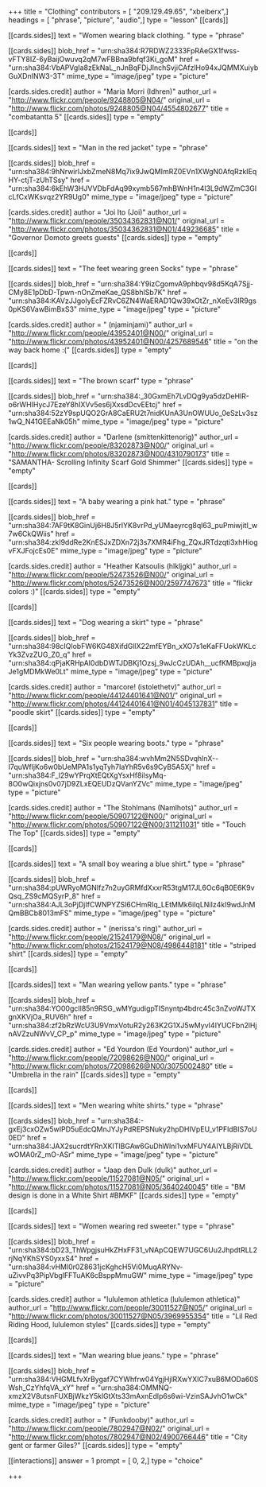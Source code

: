 +++
title = "Clothing"
contributors = [ "209.129.49.65", "xbeiberx",]
headings = [ "phrase", "picture", "audio",]
type = "lesson"
[[cards]]

[[cards.sides]]
text = "Women wearing black clothing. "
type = "phrase"

[[cards.sides]]
blob_href = "urn:sha384:R7RDWZ2333FpRAeGX1fwss-vFTY8IZ-6yBaijOwuvq2qM7wFBBna9bfqf3Ki_goM"
href = "urn:sha384:VbAPVgIa8zEkNaL_nJnBqFDjJInchSvjiCAfzlHo94xJQMMXuiybGuXDnINW3-3T"
mime_type = "image/jpeg"
type = "picture"

[cards.sides.credit]
author = "Maria Morri (Idhren)"
author_url = "http://www.flickr.com/people/9248805@N04/"
original_url = "http://www.flickr.com/photos/9248805@N04/4554802677"
title = "combatantta 5"
[[cards.sides]]
type = "empty"

[[cards]]

[[cards.sides]]
text = "Man in the red jacket"
type = "phrase"

[[cards.sides]]
blob_href = "urn:sha384:9hNrwirlJxbZmeN8Mq7ix9JwQMImRZ0EVn1XWgN0AfqRzkIEqHY-ctjT-zUhTSsy"
href = "urn:sha384:6kEhW3HJVVDbFdAq99xymb567mhBWnH1n4l3L9dWZmC3GIcLfCxWKsvqz2YR9Ug0"
mime_type = "image/jpeg"
type = "picture"

[cards.sides.credit]
author = "Joi Ito (Joi)"
author_url = "http://www.flickr.com/people/35034362831@N01/"
original_url = "http://www.flickr.com/photos/35034362831@N01/449236685"
title = "Governor Domoto greets guests"
[[cards.sides]]
type = "empty"

[[cards]]

[[cards.sides]]
text = "The feet wearing green Socks"
type = "phrase"

[[cards.sides]]
blob_href = "urn:sha384:Y9izCgomvA9phbqv98d5KqA7Sjj-CMy8E1pDbD-Tpwn-nOnZmeKae_QS8bhlSb7K"
href = "urn:sha384:KAVzJJgoIyEcFZRvC6ZN4WaERAD1Qw39xOtZr_nXeEv3IR9gs0pKS6VawBimBxS3"
mime_type = "image/jpeg"
type = "picture"

[cards.sides.credit]
author = " (njaminjami)"
author_url = "http://www.flickr.com/people/43952401@N00/"
original_url = "http://www.flickr.com/photos/43952401@N00/4257689546"
title = "on the way back home :("
[[cards.sides]]
type = "empty"

[[cards]]

[[cards.sides]]
text = "The brown scarf"
type = "phrase"

[[cards.sides]]
blob_href = "urn:sha384:_30GxmEh7LvDQg9ya5dzDeHlR-o6rWHIHycJ7EzeY8hIXVv5es6jXxsdDcvEEtcj"
href = "urn:sha384:52zY9spUQO2GrA8CaERU2t7nidKUnA3UnOWUUo_0eSzLv3sz1wQ_N41GEEaNk05h"
mime_type = "image/jpeg"
type = "picture"

[cards.sides.credit]
author = "Darlene (smittenkittenorig)"
author_url = "http://www.flickr.com/people/83202873@N00/"
original_url = "http://www.flickr.com/photos/83202873@N00/4310790173"
title = "SAMANTHA- Scrolling Infinity Scarf Gold Shimmer"
[[cards.sides]]
type = "empty"

[[cards]]

[[cards.sides]]
text = "A baby wearing a pink hat."
type = "phrase"

[[cards.sides]]
blob_href = "urn:sha384:7AF9tK8GinUj6H8J5rlYK8vrPd_yUMaeyrcg8ql63_puPmiwjitI_w7w6CkQWiis"
href = "urn:sha384:zkI9ddRe2KnESJxZDXn72j3s7XMR4iFhg_ZQxJRTdzqti3xhHiogvFXJFojcEs0E"
mime_type = "image/jpeg"
type = "picture"

[cards.sides.credit]
author = "Heather Katsoulis (hlkljgk)"
author_url = "http://www.flickr.com/people/52473526@N00/"
original_url = "http://www.flickr.com/photos/52473526@N00/2597747673"
title = "flickr colors :)"
[[cards.sides]]
type = "empty"

[[cards]]

[[cards.sides]]
text = "Dog wearing a skirt"
type = "phrase"

[[cards.sides]]
blob_href = "urn:sha384:98cIQlobFW6KG48XifdGllX22mfEYBn_xXO7s1eKaFFUokWKLcYk3ZvzZUG_Z0_q"
href = "urn:sha384:qPjaKRHpAI0dbDWTJDBKj1Ozsj_9wJcCzUDAh__ucfKMBpxqljaJe1gMDMkWe0Lt"
mime_type = "image/jpeg"
type = "picture"

[cards.sides.credit]
author = "marcore! (istolethetv)"
author_url = "http://www.flickr.com/people/44124401641@N01/"
original_url = "http://www.flickr.com/photos/44124401641@N01/4045137831"
title = "poodle skirt"
[[cards.sides]]
type = "empty"

[[cards]]

[[cards.sides]]
text = "Six people wearing boots."
type = "phrase"

[[cards.sides]]
blob_href = "urn:sha384:wvhMm2N5SDvqhlnX--I7quWfljKo6w0bUeMPA1s1yqTyh7IaYhR5v6s9CyB5A5Xj"
href = "urn:sha384:F_l29wYPrqXtEQtXgYsxHf8ilsyMq-8O0wQixjns0v07jD9ZLxEQEUDzQVanYZVc"
mime_type = "image/jpeg"
type = "picture"

[cards.sides.credit]
author = "The Stohlmans (Namlhots)"
author_url = "http://www.flickr.com/people/50907122@N00/"
original_url = "http://www.flickr.com/photos/50907122@N00/311211031"
title = "Touch The Top"
[[cards.sides]]
type = "empty"

[[cards]]

[[cards.sides]]
text = "A small boy wearing a blue shirt."
type = "phrase"

[[cards.sides]]
blob_href = "urn:sha384:pUWRyoMGNIfz7n2uyGRMfdXxxrR53tgM17JL6Oc6qB0E6K9vQsq_ZS9cMQSyrP_8"
href = "urn:sha384:AJL3oPjDjIfCWNPYZSl6CHmRIq_LEtMMk6iIqLNiIz4kI9wdJnMQmBBCb8013mFS"
mime_type = "image/jpeg"
type = "picture"

[cards.sides.credit]
author = " (nerissa's ring)"
author_url = "http://www.flickr.com/people/21524179@N08/"
original_url = "http://www.flickr.com/photos/21524179@N08/4986448181"
title = "striped shirt"
[[cards.sides]]
type = "empty"

[[cards]]

[[cards.sides]]
text = "Man wearing yellow pants."
type = "phrase"

[[cards.sides]]
blob_href = "urn:sha384:YO00gcIl85n9RSG_wMYgudigpTISnyntp4bdrc45c3nZvoWJTXgnXKVjOa_RUV6h"
href = "urn:sha384:zf2bRzWcU3U9VmxVotuR2y263K2G1XJ5wMyvI4IYUCFbn2lHjnAVZzuNWvV_CP_p"
mime_type = "image/jpeg"
type = "picture"

[cards.sides.credit]
author = "Ed Yourdon (Ed Yourdon)"
author_url = "http://www.flickr.com/people/72098626@N00/"
original_url = "http://www.flickr.com/photos/72098626@N00/3075002480"
title = "Umbrella in the rain"
[[cards.sides]]
type = "empty"

[[cards]]

[[cards.sides]]
text = "Men wearing white shirts."
type = "phrase"

[[cards.sides]]
blob_href = "urn:sha384:-gxEj3cxOZw5wIPD5uEdcQMnJYJyPdREPSNuky2hpDHIVpEU_v1PFldBIS7oU0ED"
href = "urn:sha384:JAX2sucrdtYRnXKITlBGAw6GuDhWlni1vxMFUY4AIYLBjRiVDLwOMA0rZ_mO-ASr"
mime_type = "image/jpeg"
type = "picture"

[cards.sides.credit]
author = "Jaap den Dulk (dulk)"
author_url = "http://www.flickr.com/people/11527081@N05/"
original_url = "http://www.flickr.com/photos/11527081@N05/3640240045"
title = "BM design is done in a White Shirt #BMKF"
[[cards.sides]]
type = "empty"

[[cards]]

[[cards.sides]]
text = "Women wearing red sweeter."
type = "phrase"

[[cards.sides]]
blob_href = "urn:sha384:bD23_ThWpgjsuHkZHxFF31_vNApCQEW7UGC6Uu2JhpdtRLL2rjNqYKhSYS0yxxS4"
href = "urn:sha384:vHMl0r0Z8631jcKghcH5Vi0MuqARYNv-uZivvPq3PipVbglFFTuAK6cBsppMmuGW"
mime_type = "image/jpeg"
type = "picture"

[cards.sides.credit]
author = "lululemon athletica (lululemon athletica)"
author_url = "http://www.flickr.com/people/30011527@N05/"
original_url = "http://www.flickr.com/photos/30011527@N05/3969955354"
title = "Lil Red Riding Hood, lululemon styles"
[[cards.sides]]
type = "empty"

[[cards]]

[[cards.sides]]
text = "Man wearing blue jeans."
type = "phrase"

[[cards.sides]]
blob_href = "urn:sha384:VHGMLfvXrBygaf7CYWhfrw04YgjHjlRXwYXIC7xuB6MODa60SWsh_CzYhfqVA_xY"
href = "urn:sha384:OMMNQ-xmzX2V8utsnFUXBjWkzY5klGtXts33mAxnEdlp6s6wi-VzinSAJvhO1wCk"
mime_type = "image/jpeg"
type = "picture"

[cards.sides.credit]
author = " (Funkdooby)"
author_url = "http://www.flickr.com/people/7802947@N02/"
original_url = "http://www.flickr.com/photos/7802947@N02/4900766446"
title = "City gent or farmer Giles?"
[[cards.sides]]
type = "empty"

[[interactions]]
answer = 1
prompt = [ 0, 2,]
type = "choice"

+++
